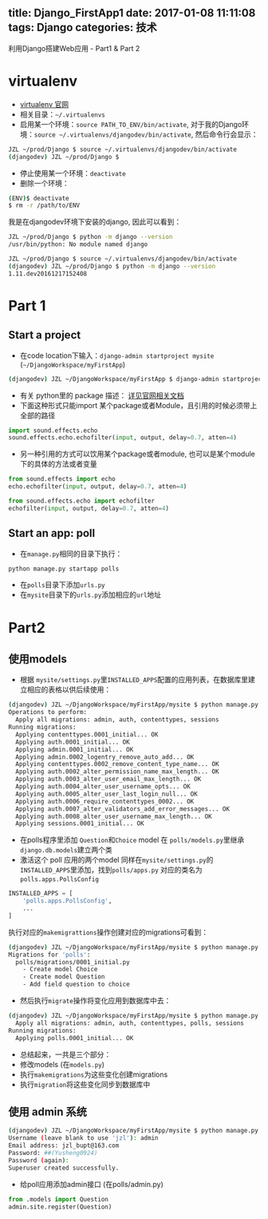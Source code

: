 title: Django_FirstApp1
date: 2017-01-08 11:11:08
tags: Django
categories: 技术
---
利用Django搭建Web应用 - Part1 & Part 2

<!--more-->

# virtualenv

- [virtualenv 官网](https://virtualenv.pypa.io/en/stable/userguide/)
- 相关目录：`~/.virtualenvs`
- 启用某一个环境：`source PATH_TO_ENV/bin/activate`, 对于我的Django环境：`source ~/.virtualenvs/djangodev/bin/activate`, 然后命令行会显示：
``` bash
JZL ~/prod/Django $ source ~/.virtualenvs/djangodev/bin/activate
(djangodev) JZL ~/prod/Django $
```
- 停止使用某一个环境：`deactivate`
- 删除一个环境：
```bash
(ENV)$ deactivate
$ rm -r /path/to/ENV
```

我是在djangodev环境下安装的django, 因此可以看到：
```bash
JZL ~/prod/Django $ python -m django --version
/usr/bin/python: No module named django
```
```bash
JZL ~/prod/Django $ source ~/.virtualenvs/djangodev/bin/activate
(djangodev) JZL ~/prod/Django $ python -m django --version
1.11.dev20161217152408
```

# Part 1

## Start a project

- 在code location下输入：`django-admin startproject mysite` (`~/DjangoWorkspace/myFirstApp`)
```bash
(djangodev) JZL ~/DjangoWorkspace/myFirstApp $ django-admin startproject mysite
```
- 有关 python里的 package 描述： [详见官网相关文档](https://docs.python.org/3/tutorial/modules.html#tut-packages)
 - 下面这种形式只能import 某个package或者Module，且引用的时候必须带上全部的路径
``` python
import sound.effects.echo
sound.effects.echo.echofilter(input, output, delay=0.7, atten=4)
```
 - 另一种引用的方式可以饮用某个package或者module, 也可以是某个module下的具体的方法或者变量
```python
from sound.effects import echo
echo.echofilter(input, output, delay=0.7, atten=4)
```
```python
from sound.effects.echo import echofilter
echofilter(input, output, delay=0.7, atten=4)
```

## Start an app: poll

- 在`manage.py`相同的目录下执行：
```python
python manage.py startapp polls
```
- 在`polls`目录下添加`urls.py`
- 在`mysite`目录下的`urls.py`添加相应的`url`地址

# Part2

## 使用models
- 根据 `mysite/settings.py`里`INSTALLED_APPS`配置的应用列表，在数据库里建立相应的表格以供后续使用：
```bash
(djangodev) JZL ~/DjangoWorkspace/myFirstApp/mysite $ python manage.py migrate
Operations to perform:
  Apply all migrations: admin, auth, contenttypes, sessions
Running migrations:
  Applying contenttypes.0001_initial... OK
  Applying auth.0001_initial... OK
  Applying admin.0001_initial... OK
  Applying admin.0002_logentry_remove_auto_add... OK
  Applying contenttypes.0002_remove_content_type_name... OK
  Applying auth.0002_alter_permission_name_max_length... OK
  Applying auth.0003_alter_user_email_max_length... OK
  Applying auth.0004_alter_user_username_opts... OK
  Applying auth.0005_alter_user_last_login_null... OK
  Applying auth.0006_require_contenttypes_0002... OK
  Applying auth.0007_alter_validators_add_error_messages... OK
  Applying auth.0008_alter_user_username_max_length... OK
  Applying sessions.0001_initial... OK
```
- 在polls程序里添加 `Question`和`Choice` model
在 `polls/models.py`里继承`django.db.models`建立两个类
- 激活这个 poll 应用的两个model
同样在`mysite/settings.py`的`INSTALLED_APPS`里添加，找到`polls/apps.py` 对应的类名为 `polls.apps.PollsConfig`
```python
INSTALLED_APPS = [
	'polls.apps.PollsConfig',
    ...
]
```
执行对应的`makemigrattions`操作创建对应的migrations可看到：
```bash
(djangodev) JZL ~/DjangoWorkspace/myFirstApp/mysite $ python manage.py makemigrations polls
Migrations for 'polls':
  polls/migrations/0001_initial.py
    - Create model Choice
    - Create model Question
    - Add field question to choice
```
- 然后执行`migrate`操作将变化应用到数据库中去：
```bash
(djangodev) JZL ~/DjangoWorkspace/myFirstApp/mysite $ python manage.py migrateOperations to perform:
  Apply all migrations: admin, auth, contenttypes, polls, sessions
Running migrations:
  Applying polls.0001_initial... OK
```
- 总结起来，一共是三个部分：
 - 修改models (在`models.py`)
 - 执行`makemigrations`为这些变化创建migrations
 - 执行`migration`将这些变化同步到数据库中

## 使用 admin 系统
```bash
(djangodev) JZL ~/DjangoWorkspace/myFirstApp/mysite $ python manage.py createsuperuser
Username (leave blank to use 'jzl'): admin
Email address: jzl_bupt@163.com
Password: ##(Yusheng0924)
Password (again):
Superuser created successfully.
```

- 给poll应用添加admin接口 (在polls/admin.py)
```python
from .models import Question
admin.site.register(Question)
```

